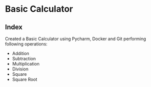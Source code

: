 # Basic Calculator
## Index
Created a Basic Calculator using Pycharm, Docker and Git performing following operations:
* Addition
* Subtraction
* Multiplication
* Division
* Square
* Square Root

